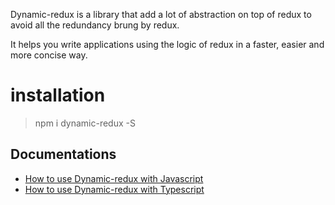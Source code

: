 Dynamic-redux is a library that add a lot of abstraction on top of redux to avoid all the redundancy brung by redux.

It helps you write applications using the logic of redux in a faster, easier and more concise way.

# installation

> npm i dynamic-redux -S

## Documentations

* [How to use Dynamic-redux with Javascript](https://github.com/zougui1/dynamic-redux/tree/master/docs/javascript.md)
* [How to use Dynamic-redux with Typescript](https://github.com/zougui1/dynamic-redux/tree/master/docs/typescript.md)
